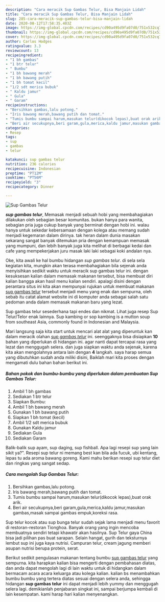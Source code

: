 ```yaml
---
description: "Cara meracik Sup Gambas Telur, Bisa Manjain Lidah"
title: "Cara meracik Sup Gambas Telur, Bisa Manjain Lidah"
slug: 285-cara-meracik-sup-gambas-telur-bisa-manjain-lidah
date: 2020-08-12T17:58:35.403Z
image: https://img-global.cpcdn.com/recipes/cd90a495d9fa07d0/751x532cq70/sup-gambas-telur-foto-resep-utama.jpg
thumbnail: https://img-global.cpcdn.com/recipes/cd90a495d9fa07d0/751x532cq70/sup-gambas-telur-foto-resep-utama.jpg
cover: https://img-global.cpcdn.com/recipes/cd90a495d9fa07d0/751x532cq70/sup-gambas-telur-foto-resep-utama.jpg
author: Carlos Hodges
ratingvalue: 3.3
reviewcount: 13
recipeingredient:
- "1 bh gambas"
- "1 btr telur"
- " Bumbu"
- "1 bh bawang merah"
- "1 bh bawang putih"
- "1 bh tomat kecil"
- "1/2 sdt merica bubuk"
- " Kaldu jamur"
- " Gula"
- " Garam"
recipeinstructions:
- "Bersihkan gambas,lalu potong."
- "Iris bawang merah,bawang putih dan tomat."
- "Tumis bumbu sampai harum,masukan telur(dikocok lepas),buat orak arik."
- "Beri air secukupnya,beri garam,gula,merica,kaldu jamur,masukan gambas,masak sampai gambas empuk,koreksi rasa."
categories:
- Resep
tags:
- sup
- gambas
- telur

katakunci: sup gambas telur 
nutrition: 236 calories
recipecuisine: Indonesian
preptime: "PT12M"
cooktime: "PT56M"
recipeyield: "3"
recipecategory: Dinner

---
```



![Sup Gambas Telur](https://img-global.cpcdn.com/recipes/cd90a495d9fa07d0/751x532cq70/sup-gambas-telur-foto-resep-utama.jpg)

<b><i>sup gambas telur</i></b>, Memasak menjadi sebuah hobi yang membahagiakan dilakukan oleh sebagian besar komunitas. bukan hanya para wanita, sebagian pria juga cukup banyak yang berminat dengan hobi ini. walau hanya untuk sekedar kebersamaan dengan kolega atau memang sudah menjadi kegemaran dalam dirinya. tak heran dalam dunia masakan sekarang sangat banyak ditemukan pria dengan kemampuan memasak yang mumpuni, dan lebih banyak juga kita melihat di berbagai kedai dan cafe yang mempekerjakan juru masak laki laki sebagai koki andalan nya.

Oke, kita awali ke hal bumbu hidangan <i>sup gambas telur</i>. di sela sela kegiatan kita, mungkin akan terasa membahagiakan bila sejenak anda menyisihkan sedikit waktu untuk meracik sup gambas telur ini. dengan kesuksesan kalian dalam memasak makanan tersebut, bisa membuat diri kalian bangga akan hasil menu kalian sendiri. apalagi disini dengan perantara situs ini kita akan mempunyai rujukan untuk membuat makanan <u>sup gambas telur</u> tersebut menjadi menu yang enak dan sempurna, oleh sebab itu catat alamat website ini di komputer anda sebagai salah satu pedoman anda dalam memasak makanan baru yang lezat.

Sup gambas telur sesederhana tapi endes dan nikmat. Lihat juga resep Sup Telur/Telor enak lainnya. Sup kambing or sop kambing is a mutton soup from southeast Asia, commonly found in Indonesian and Malaysia.


Mari langsung saja kita start untuk mencari alat alat yang diperuntuk kan dalam meracik olahan <u><i>sup gambas telur</i></u> ini. seenggaknya bisa disiapkan <b>10</b> bahan yang diperlukan di hidangan ini. agar nanti dapat tercapai rasa yang lezat dan menggugah selera. dan juga siapkan waktu anda sejenak, karena kita akan mengolahnya antara lain dengan <b>4</b> langkah. saya harap semua yang dibutuhkan sudah anda miliki disini, Baiklah mari kita proses dengan mengamati dulu bahan bahan berikut ini.

<!--inarticleads1-->

##### Bahan pokok dan bumbu-bumbu yang diperlukan dalam pembuatan Sup Gambas Telur:

1. Ambil 1 bh gambas
1. Sediakan 1 btr telur
1. Siapkan  Bumbu:
1. Ambil 1 bh bawang merah
1. Gunakan 1 bh bawang putih
1. Siapkan 1 bh tomat (kecil)
1. Ambil 1/2 sdt merica bubuk
1. Gunakan  Kaldu jamur
1. Sediakan  Gula
1. Sediakan  Garam


Balik-balik sup ayam, sup daging, sup fishball. Apa lagi resepi sup yang lain sikit ya?&#34;. Resepi sup telur ni memang best kan bila ada fucuk, ubi kentang, lepas tu ada aroma bawang goreng. Kami mahu berikan resepi sup telur diet dan ringkas yang sangat sedap. 

<!--inarticleads2-->

##### Cara mengolah Sup Gambas Telur:

1. Bersihkan gambas,lalu potong.
1. Iris bawang merah,bawang putih dan tomat.
1. Tumis bumbu sampai harum,masukan telur(dikocok lepas),buat orak arik.
1. Beri air secukupnya,beri garam,gula,merica,kaldu jamur,masukan gambas,masak sampai gambas empuk,koreksi rasa.


Sup telur kocok atau sup bunga telur sudah sejak lama menjadi menu favorit di restoran-restoran Tionghoa. Banyak orang yang ingin mencoba membuatnya sendiri tetapi khawatir akan hasilnya. Sup Telur gaya China bisa jadi pilihan pas buat sarapan. Selain hangat, gurih dan teksturnya lembut sup ini juga kaya nutrisi. Campuran telur, cream jagung memberi asupan nutrisi berupa protein, serat. 

Berikut sedikit pengulasan makanan tentang bumbu <u>sup gambas telur</u> yang sempurna. kita harapkan kalian bisa mengerti dengan pembahasan diatas, dan anda dapat mengolah lagi di lain waktu untuk di hidangkan dalam bermacam acara acara keluarga atau kolega kalian. kalian bs menambahkan bumbu bumbu yang tertera diatas sesuai dengan selera anda, sehingga hidangan <b>sup gambas telur</b> ini dapat menjadi lebih yummy dan menggugah selera lagi. demikianlah penjabaran singkat ini, sampai berjumpa kembali di lain kesempatan. kami harap hari kalian menyenangkan.
